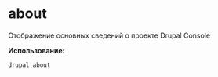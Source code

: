 # about
Отображение основных сведений о проекте Drupal Console

**Использование:**
```
drupal about
```
